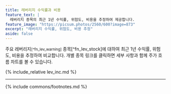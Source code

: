 ```yaml
---
title: 레버리지 수익률과 비용
feature_text: |
  레버리지 종목의 최근 1년 수익률, 위험도, 비용을 추정하여 제공합니다.
feature_image: "https://picsum.photos/2560/600?image=873"
excerpt: "레버리지 수익률, 위험도, 비용 추정"
aside: false
---
```


주요 레버리지<small>[^fn_lev_warning]</small> 종목[^fn_lev_stock]에 대하여 최근 1년 수익률, 위험도, 비용을 추정하여 비교합니다. 개별 종목 링크를 클릭하면 세부 사항과 함께 주가 흐름 차트를 볼 수 있습니다.

{% include_relative lev_inc.md %}

---
{% include commons/footnotes.md %}
